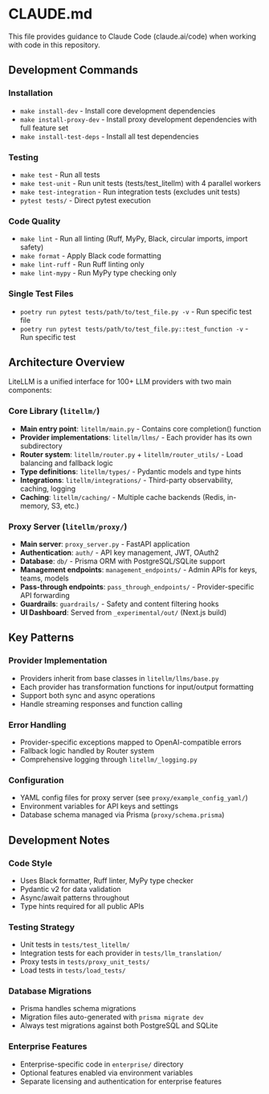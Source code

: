 # CLAUDE.md

This file provides guidance to Claude Code (claude.ai/code) when working with code in this repository.

## Development Commands

### Installation
- `make install-dev` - Install core development dependencies
- `make install-proxy-dev` - Install proxy development dependencies with full feature set
- `make install-test-deps` - Install all test dependencies

### Testing
- `make test` - Run all tests
- `make test-unit` - Run unit tests (tests/test_litellm) with 4 parallel workers
- `make test-integration` - Run integration tests (excludes unit tests)
- `pytest tests/` - Direct pytest execution

### Code Quality
- `make lint` - Run all linting (Ruff, MyPy, Black, circular imports, import safety)
- `make format` - Apply Black code formatting
- `make lint-ruff` - Run Ruff linting only
- `make lint-mypy` - Run MyPy type checking only

### Single Test Files
- `poetry run pytest tests/path/to/test_file.py -v` - Run specific test file
- `poetry run pytest tests/path/to/test_file.py::test_function -v` - Run specific test

## Architecture Overview

LiteLLM is a unified interface for 100+ LLM providers with two main components:

### Core Library (`litellm/`)
- **Main entry point**: `litellm/main.py` - Contains core completion() function
- **Provider implementations**: `litellm/llms/` - Each provider has its own subdirectory
- **Router system**: `litellm/router.py` + `litellm/router_utils/` - Load balancing and fallback logic
- **Type definitions**: `litellm/types/` - Pydantic models and type hints
- **Integrations**: `litellm/integrations/` - Third-party observability, caching, logging
- **Caching**: `litellm/caching/` - Multiple cache backends (Redis, in-memory, S3, etc.)

### Proxy Server (`litellm/proxy/`)
- **Main server**: `proxy_server.py` - FastAPI application
- **Authentication**: `auth/` - API key management, JWT, OAuth2
- **Database**: `db/` - Prisma ORM with PostgreSQL/SQLite support
- **Management endpoints**: `management_endpoints/` - Admin APIs for keys, teams, models
- **Pass-through endpoints**: `pass_through_endpoints/` - Provider-specific API forwarding
- **Guardrails**: `guardrails/` - Safety and content filtering hooks
- **UI Dashboard**: Served from `_experimental/out/` (Next.js build)

## Key Patterns

### Provider Implementation
- Providers inherit from base classes in `litellm/llms/base.py`
- Each provider has transformation functions for input/output formatting
- Support both sync and async operations
- Handle streaming responses and function calling

### Error Handling
- Provider-specific exceptions mapped to OpenAI-compatible errors
- Fallback logic handled by Router system
- Comprehensive logging through `litellm/_logging.py`

### Configuration
- YAML config files for proxy server (see `proxy/example_config_yaml/`)
- Environment variables for API keys and settings
- Database schema managed via Prisma (`proxy/schema.prisma`)

## Development Notes

### Code Style
- Uses Black formatter, Ruff linter, MyPy type checker
- Pydantic v2 for data validation
- Async/await patterns throughout
- Type hints required for all public APIs

### Testing Strategy
- Unit tests in `tests/test_litellm/`
- Integration tests for each provider in `tests/llm_translation/`
- Proxy tests in `tests/proxy_unit_tests/`
- Load tests in `tests/load_tests/`

### Database Migrations
- Prisma handles schema migrations
- Migration files auto-generated with `prisma migrate dev`
- Always test migrations against both PostgreSQL and SQLite

### Enterprise Features
- Enterprise-specific code in `enterprise/` directory
- Optional features enabled via environment variables
- Separate licensing and authentication for enterprise features
